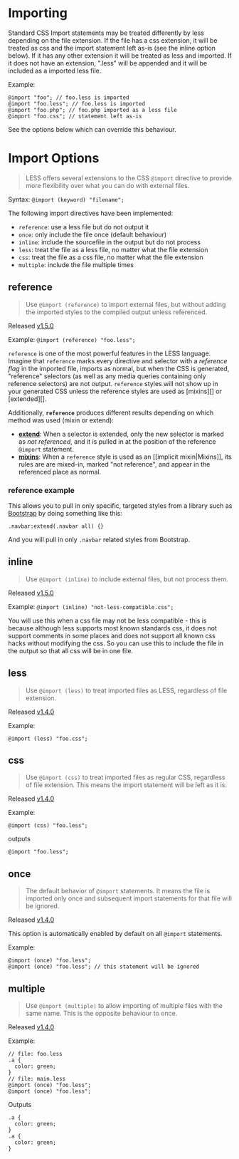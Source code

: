 # Importing

Standard CSS Import statements may be treated differently by less depending on the file extension. If the file has a css extension, it will be treated as css and the import statement left as-is (see the inline option below). If it has any other extension it will be treated as less and imported.
If it does not have an extension, ".less" will be appended and it will be included as a imported less file.

Example:
```
@import "foo"; // foo.less is imported
@import "foo.less"; // foo.less is imported
@import "foo.php"; // foo.php imported as a less file
@import "foo.css"; // statement left as-is
```

See the options below which can override this behaviour.

# Import Options
> LESS offers several extensions to the CSS `@import` directive to provide more flexibility over what you can do with external files.

Syntax: `@import (keyword) "filename";`

The following import directives have been implemented:

* `reference`: use a less file but do not output it
* `once`: only include the file once (default behaviour)
* `inline`: include the sourcefile in the output but do not process
* `less`: treat the file as a less file, no matter what the file extension
* `css`: treat the file as a css file, no matter what the file extension
* `multiple`: include the file multiple times


## reference
> Use `@import (reference)` to import external files, but without adding the imported styles to the compiled output unless referenced.

Released [v1.5.0](https://github.com/less/less.js/blob/master/CHANGELOG.md)

Example: `@import (reference) "foo.less";`

`reference` is one of the most powerful features in the LESS language. Imagine that `reference` marks every directive and selector with a _reference flag_ in the imported file, imports as normal, but when the CSS is generated, "reference" selectors (as well as any media queries containing only reference selectors) are not output. `reference` styles will not show up in your generated CSS unless the reference styles are used as [mixins][] or [extended][].

Additionally, **`reference`** produces different results depending on which method was used (mixin or extend):

* **[extend](#extend)**: When a selector is extended, only the new selector is marked as _not referenced_, and it is pulled in at the position of the reference `@import` statement.
* **[mixins](#mixins)**: When a `reference` style is used as an [[implicit mixin|Mixins]], its rules are are mixed-in, marked "not reference", and appear in the referenced place as normal.

### reference example
This allows you to pull in only specific, targeted styles from a library such as [Bootstrap](https://github.com/twbs/bootstrap) by doing something like this:

```less
.navbar:extend(.navbar all) {}
```

And you will pull in only `.navbar` related styles from Bootstrap.


## inline
> Use `@import (inline)` to include external files, but not process them.

Released [v1.5.0](https://github.com/less/less.js/blob/master/CHANGELOG.md)

Example: `@import (inline) "not-less-compatible.css";`

You will use this when a css file may not be less compatible - this is because although less supports most known standards css, it does not support comments in some places and does not support all known css hacks without modifying the css.
So you can use this to include the file in the output so that all css will be in one file.

## less
> Use `@import (less)` to treat imported files as LESS, regardless of file extension.

Released [v1.4.0](https://github.com/less/less.js/blob/master/CHANGELOG.md)

Example:

```less
@import (less) "foo.css";
```

## css
> Use `@import (css)` to treat imported files as regular CSS, regardless of file extension. This means the import statement will be left as it is.

Released [v1.4.0](https://github.com/less/less.js/blob/master/CHANGELOG.md)

Example:

```less
@import (css) "foo.less";
```
outputs
```less
@import "foo.less";
```


## once
> The default behavior of `@import` statements. It means the file is imported only once and subsequent import statements for that file will be ignored.

Released [v1.4.0](https://github.com/less/less.js/blob/master/CHANGELOG.md)

This option is automatically enabled by default on all `@import` statements.

Example:

```less
@import (once) "foo.less";
@import (once) "foo.less"; // this statement will be ignored
```


## multiple
> Use `@import (multiple)` to allow importing of multiple files with the same name. This is the opposite behaviour to once.

Released [v1.4.0](https://github.com/less/less.js/blob/master/CHANGELOG.md)

Example:

```less
// file: foo.less
.a {
  color: green;
}
// file: main.less
@import (once) "foo.less";
@import (once) "foo.less";
```
Outputs
```less
.a {
  color: green;
}
.a {
  color: green;
}
```
